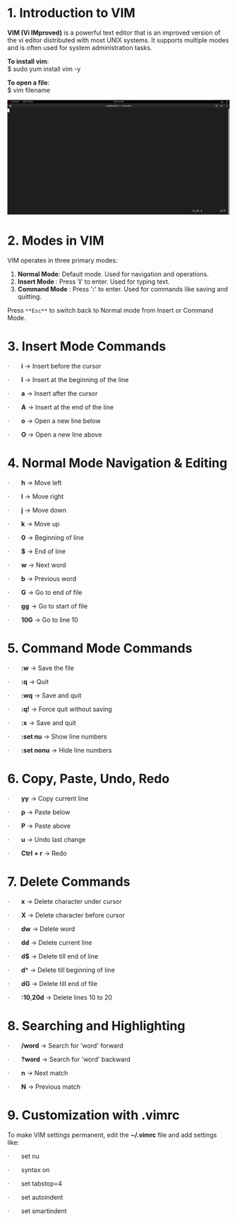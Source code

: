 
# 1. Introduction to VIM

**VIM (Vi IMproved)** is a powerful text editor that is an improved version of the vi editor distributed with most UNIX systems. It supports multiple modes and is often used for system administration tasks.  
  
**To install vim**:  
$ sudo yum install vim -y  
  
**To open a file**:  
$ vim filename

![pitucre 1 ](./Attachments/VIMpicture1.png)

# 2. Modes in VIM

VIM operates in three primary modes:  
  
1. **Normal Mode**: Default mode. Used for navigation and operations.  
2. **Insert Mode** : Press '**i**' to enter. Used for typing text.  
3. **Command Mode** : Press '**:**' to enter. Used for commands like saving and quitting.  
  

Press `**Esc**` to switch back to Normal mode from Insert or Command Mode.

# 3. Insert Mode Commands

·       **i** → Insert before the cursor

·       **I** → Insert at the beginning of the line

·       **a** → Insert after the cursor

·       **A** → Insert at the end of the line

·       **o** → Open a new line below

·       **O** → Open a new line above

# 4. Normal Mode Navigation & Editing

·       **h** → Move left

·       **l** → Move right

·       **j** → Move down

·       **k** → Move up

·       **0** → Beginning of line

·       **$** → End of line

·       **w** → Next word

·       **b** → Previous word

·       **G** → Go to end of file

·       **gg** → Go to start of file

·       **10G** → Go to line 10

# 5. Command Mode Commands

·       **:w** → Save the file

·       **:q** → Quit

·       **:wq** → Save and quit

·       **:q!** → Force quit without saving

·       **:x** → Save and quit

·       **:set nu** → Show line numbers

·       **:set nonu** → Hide line numbers

# 6. Copy, Paste, Undo, Redo

·       **yy** → Copy current line

·       **p** → Paste below

·       **P** → Paste above

·       **u** → Undo last change

·       **Ctrl** **+ r** → Redo

# 7. Delete Commands

·       **x** → Delete character under cursor

·       **X** → Delete character before cursor

·       **dw** → Delete word

·       **dd** → Delete current line

·       **d$** → Delete till end of line

·       **d^** → Delete till beginning of line

·       **dG** → Delete till end of file

·       **:10**,**20d** → Delete lines 10 to 20

# 8. Searching and Highlighting

·       **/word** → Search for 'word' forward

·       **?word** → Search for 'word' backward

·       **n** → Next match

·       **N** → Previous match

# 9. Customization with .vimrc

To make VIM settings permanent, edit the **~/.vimrc** file and add settings like:

·       set nu

·       syntax on

·       set tabstop=4

·       set autoindent

·       set smartindent

  
